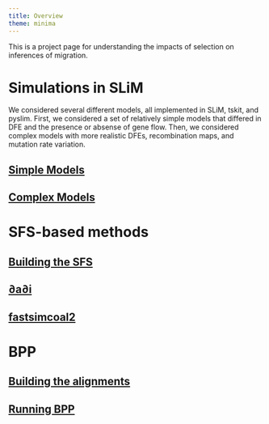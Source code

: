 ```yaml
---
title: Overview
theme: minima
---
```


This is a project page for understanding the impacts of selection on inferences of migration.

# Simulations in SLiM
We considered several different models, all implemented in SLiM, tskit, and pyslim. First, we considered a set of relatively simple models that differed in DFE and the presence or absense of gene flow. Then, we considered complex models with more realistic DFEs, recombination maps, and mutation rate variation.

## [Simple Models](slim_simple.md)
## [Complex Models](slim_complex.md)

# SFS-based methods

## [Building the SFS](sfs.md)

## [∂a∂i](dadi.md)

## [fastsimcoal2](fsc2.md)

# BPP

## [Building the alignments](alignments.md)

## [Running BPP](bpp.md)

